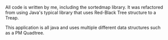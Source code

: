 All code is written by me, including the sortedmap library. It was refactored from using Java's typical library that uses Red-Black Tree structure to a Treap.

This application is all java and uses multiple different data structures such as a PM Quadtree. 
